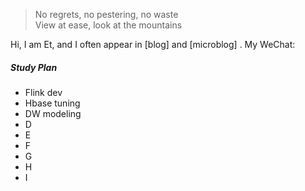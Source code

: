 
> No regrets, no pestering, no waste <br>
> View at ease, look at the mountains


Hi, I am Et,   and I often appear in [blog] and [microblog] .
My WeChat:    


##### Study Plan

- Flink dev 
- Hbase tuning
- DW modeling 
- D 
- E 
- F 
- G 
- H
- I

